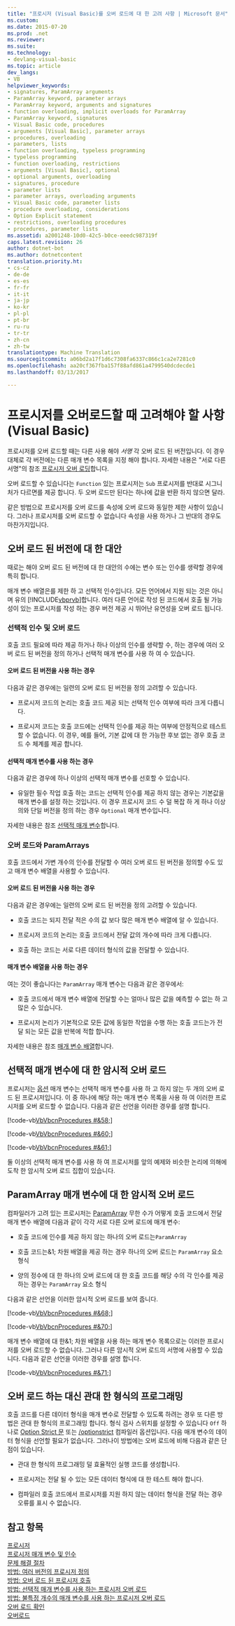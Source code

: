 ```yaml
---
title: "프로시저 (Visual Basic)를 오버 로드에 대 한 고려 사항 | Microsoft 문서"
ms.custom: 
ms.date: 2015-07-20
ms.prod: .net
ms.reviewer: 
ms.suite: 
ms.technology:
- devlang-visual-basic
ms.topic: article
dev_langs:
- VB
helpviewer_keywords:
- signatures, ParamArray arguments
- ParamArray keyword, parameter arrays
- ParamArray keyword, arguments and signatures
- function overloading, implicit overloads for ParamArray
- ParamArray keyword, signatures
- Visual Basic code, procedures
- arguments [Visual Basic], parameter arrays
- procedures, overloading
- parameters, lists
- function overloading, typeless programming
- typeless programming
- function overloading, restrictions
- arguments [Visual Basic], optional
- optional arguments, overloading
- signatures, procedure
- parameter lists
- parameter arrays, overloading arguments
- Visual Basic code, parameter lists
- procedure overloading, considerations
- Option Explicit statement
- restrictions, overloading procedures
- procedures, parameter lists
ms.assetid: a2001248-10d0-42c5-b0ce-eeedc987319f
caps.latest.revision: 26
author: dotnet-bot
ms.author: dotnetcontent
translation.priority.ht:
- cs-cz
- de-de
- es-es
- fr-fr
- it-it
- ja-jp
- ko-kr
- pl-pl
- pt-br
- ru-ru
- tr-tr
- zh-cn
- zh-tw
translationtype: Machine Translation
ms.sourcegitcommit: a06bd2a17f1d6c7308fa6337c866c1ca2e7281c0
ms.openlocfilehash: aa20cf367fba157f88afd861a4799540dcdecde1
ms.lasthandoff: 03/13/2017

---
```

# <a name="considerations-in-overloading-procedures-visual-basic"></a>프로시저를 오버로드할 때 고려해야 할 사항(Visual Basic)
프로시저를 오버 로드할 때는 다른 사용 해야 *서명* 각 오버 로드 된 버전입니다. 이 경우 대체로 각 버전에는 다른 매개 변수 목록을 지정 해야 합니다. 자세한 내용은 "서로 다른 서명"의 참조 [프로시저 오버 로딩](./procedure-overloading.md)합니다.  
  
 오버 로드할 수 있습니다는 `Function` 있는 프로시저는 `Sub` 프로시저를 반대로 시그니처가 다르면를 제공 합니다. 두 오버 로드만 된다는 하나에 값을 반환 하지 않으면 달라.  
  
 같은 방법으로 프로시저를 오버 로드를 속성에 오버 로드와 동일한 제한 사항이 있습니다. 그러나 프로시저를 오버 로드할 수 없습니다 속성을 사용 하거나 그 반대의 경우도 마찬가지입니다.  
  
## <a name="alternatives-to-overloaded-versions"></a>오버 로드 된 버전에 대 한 대안  
 때로는 해야 오버 로드 된 버전에 대 한 대안의 수에는 변수 또는 인수를 생략할 경우에 특히 합니다.  
  
 매개 변수 배열은를 제한 하 고 선택적 인수입니다. 모든 언어에서 지원 되는 것은 아니며 유의 [!INCLUDE[vbprvb](../../../../csharp/programming-guide/concepts/linq/includes/vbprvb_md.md)]합니다. 여러 다른 언어로 작성 된 코드에서 호출 될 가능성이 있는 프로시저를 작성 하는 경우 버전 제공 시 뛰어난 유연성을 오버 로드 됩니다.  
  
### <a name="overloads-and-optional-arguments"></a>선택적 인수 및 오버 로드  
 호출 코드 필요에 따라 제공 하거나 하나 이상의 인수를 생략할 수, 하는 경우에 여러 오버 로드 된 버전을 정의 하거나 선택적 매개 변수를 사용 하 여 수 있습니다.  
  
#### <a name="when-to-use-overloaded-versions"></a>오버 로드 된 버전을 사용 하는 경우  
 다음과 같은 경우에는 일련의 오버 로드 된 버전을 정의 고려할 수 있습니다.  
  
-   프로시저 코드의 논리는 호출 코드 제공 되는 선택적 인수 여부에 따라 크게 다릅니다.  
  
-   프로시저 코드는 호출 코드에는 선택적 인수를 제공 하는 여부에 안정적으로 테스트할 수 없습니다. 이 경우, 예를 들어, 기본 값에 대 한 가능한 후보 없는 경우 호출 코드 수 체계를 제공 합니다.  
  
#### <a name="when-to-use-optional-parameters"></a>선택적 매개 변수를 사용 하는 경우  
 다음과 같은 경우에 하나 이상의 선택적 매개 변수를 선호할 수 있습니다.  
  
-   유일한 필수 작업 호출 하는 코드는 선택적 인수를 제공 하지 않는 경우는 기본값을 매개 변수를 설정 하는 것입니다. 이 경우 프로시저 코드 수 덜 복잡 하 게 하나 이상의와 단일 버전을 정의 하는 경우 `Optional` 매개 변수입니다.  
  
 자세한 내용은 참조 [선택적 매개 변수](./optional-parameters.md)합니다.  
  
### <a name="overloads-and-paramarrays"></a>오버 로드와 ParamArrays  
 호출 코드에서 가변 개수의 인수를 전달할 수 여러 오버 로드 된 버전을 정의할 수도 있고 매개 변수 배열을 사용할 수 있습니다.  
  
#### <a name="when-to-use-overloaded-versions"></a>오버 로드 된 버전을 사용 하는 경우  
 다음과 같은 경우에는 일련의 오버 로드 된 버전을 정의 고려할 수 있습니다.  
  
-   호출 코드는 되지 전달 적은 수의 값 보다 많은 매개 변수 배열에 알 수 있습니다.  
  
-   프로시저 코드의 논리는 호출 코드에서 전달 값의 개수에 따라 크게 다릅니다.  
  
-   호출 하는 코드는 서로 다른 데이터 형식의 값을 전달할 수 있습니다.  
  
#### <a name="when-to-use-a-parameter-array"></a>매개 변수 배열을 사용 하는 경우  
 여는 것이 좋습니다는 `ParamArray` 매개 변수는 다음과 같은 경우에서:  
  
-   호출 코드에서 매개 변수 배열에 전달할 수는 얼마나 많은 값을 예측할 수 없는 하 고 많은 수 있습니다.  
  
-   프로시저 논리가 기본적으로 모든 값에 동일한 작업을 수행 하는 호출 코드는가 전달 되는 모든 값을 반복에 적합 합니다.  
  
 자세한 내용은 참조 [매개 변수 배열](./parameter-arrays.md)합니다.  
  
## <a name="implicit-overloads-for-optional-parameters"></a>선택적 매개 변수에 대 한 암시적 오버 로드  
 프로시저는 [옵션](../../../../visual-basic/language-reference/modifiers/optional.md) 매개 변수는 선택적 매개 변수를 사용 하 고 하지 않는 두 개의 오버 로드 된 프로시저입니다. 이 중 하나에 해당 하는 매개 변수 목록을 사용 하 여 이러한 프로시저를 오버 로드할 수 없습니다. 다음과 같은 선언을 이러한 경우를 설명 합니다.  
  
 [!code-vb[VbVbcnProcedures #&58;](./codesnippet/VisualBasic/considerations-in-overloading-procedures_1.vb)]  
  
 [!code-vb[VbVbcnProcedures #&60;](./codesnippet/VisualBasic/considerations-in-overloading-procedures_2.vb)]  
  
 [!code-vb[VbVbcnProcedures #&61;](./codesnippet/VisualBasic/considerations-in-overloading-procedures_3.vb)]  
  
 둘 이상의 선택적 매개 변수를 사용 하 여 프로시저를 앞의 예제와 비슷한 논리에 의해에 도착 한 암시적 오버 로드 집합이 있습니다.  
  
## <a name="implicit-overloads-for-a-paramarray-parameter"></a>ParamArray 매개 변수에 대 한 암시적 오버 로드  
 컴파일러가 고려 있는 프로시저는 [ParamArray](../../../../visual-basic/language-reference/modifiers/paramarray.md) 무한 수가 어떻게 호출 코드에서 전달 매개 변수 배열에 다음과 같이 각각 서로 다른 오버 로드에 매개 변수:  
  
-   호출 코드에 인수를 제공 하지 않는 하나의 오버 로드는`ParamArray`  
  
-   호출 코드는&1; 차원 배열을 제공 하는 경우 하나의 오버 로드는 `ParamArray` 요소 형식  
  
-   양의 정수에 대 한 하나의 오버 로드에 대 한 호출 코드를 해당 수의 각 인수를 제공 하는 경우는 `ParamArray` 요소 형식  
  
 다음과 같은 선언을 이러한 암시적 오버 로드를 보여 줍니다.  
  
 [!code-vb[VbVbcnProcedures #&68;](./codesnippet/VisualBasic/considerations-in-overloading-procedures_4.vb)]  
  
 [!code-vb[VbVbcnProcedures #&70;](./codesnippet/VisualBasic/considerations-in-overloading-procedures_5.vb)]  
  
 매개 변수 배열에 대 한&1; 차원 배열을 사용 하는 매개 변수 목록으로는 이러한 프로시저를 오버 로드할 수 없습니다. 그러나 다른 암시적 오버 로드의 서명에 사용할 수 있습니다. 다음과 같은 선언을 이러한 경우를 설명 합니다.  
  
 [!code-vb[VbVbcnProcedures #&71;](./codesnippet/VisualBasic/considerations-in-overloading-procedures_6.vb)]  
  
## <a name="typeless-programming-as-an-alternative-to-overloading"></a>오버 로드 하는 대신 관대 한 형식의 프로그래밍  
 호출 코드를 다른 데이터 형식을 매개 변수로 전달할 수 있도록 하려는 경우 또 다른 방법은 관대 한 형식의 프로그래밍 합니다. 형식 검사 스위치를 설정할 수 있습니다 `Off` 하나로 [Option Strict 문](../../../../visual-basic/language-reference/statements/option-strict-statement.md) 또는 [/optionstrict](../../../../visual-basic/reference/command-line-compiler/optionstrict.md) 컴파일러 옵션입니다. 다음 매개 변수의 데이터 형식을 선언할 필요가 없습니다. 그러나이 방법에는 오버 로드에 비해 다음과 같은 단점이 있습니다.  
  
-   관대 한 형식의 프로그래밍 덜 효율적인 실행 코드를 생성합니다.  
  
-   프로시저는 전달 될 수 있는 모든 데이터 형식에 대 한 테스트 해야 합니다.  
  
-   컴파일러 호출 코드에서 프로시저를 지원 하지 않는 데이터 형식을 전달 하는 경우 오류를 표시 수 없습니다.  
  
## <a name="see-also"></a>참고 항목  
 [프로시저](./index.md)   
 [프로시저 매개 변수 및 인수](./procedure-parameters-and-arguments.md)   
 [문제 해결 절차](./troubleshooting-procedures.md)   
 [방법: 여러 버전의 프로시저 정의](./how-to-define-multiple-versions-of-a-procedure.md)   
 [방법: 오버 로드 된 프로시저 호출](./how-to-call-an-overloaded-procedure.md)   
 [방법: 선택적 매개 변수를 사용 하는 프로시저 오버 로드](./how-to-overload-a-procedure-that-takes-optional-parameters.md)   
 [방법: 불특정 개수의 매개 변수를 사용 하는 프로시저 오버 로드](./how-to-overload-a-procedure-that-takes-an-indefinite-number-of-parameters.md)   
 [오버 로드 확인](./overload-resolution.md)   
 [오버로드](../../../../visual-basic/language-reference/modifiers/overloads.md)

